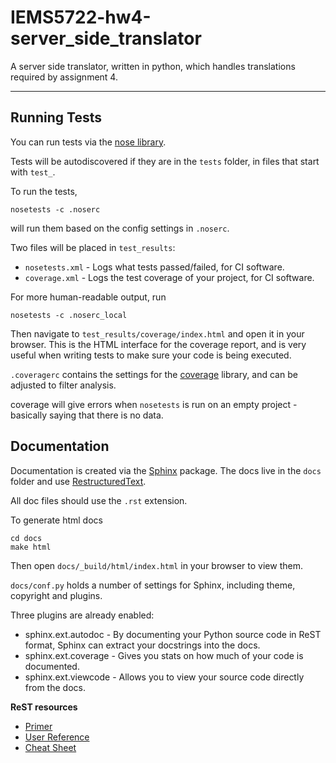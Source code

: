 IEMS5722-hw4-server\_side\_translator
========================

A server side translator, written in python, which handles translations required by
assignment 4.

---

Running Tests
-------------

You can run tests via the [nose library](https://pypi.python.org/pypi/nose).

Tests will be autodiscovered if they are in the `tests` folder, in files that start with `test_`.

To run the tests,

    nosetests -c .noserc

will run them based on the config settings in `.noserc`.

Two files will be placed in `test_results`:

* `nosetests.xml` - Logs what tests passed/failed, for CI software.
* `coverage.xml` - Logs the test coverage of your project, for CI software.

For more human-readable output, run

    nosetests -c .noserc_local

Then navigate to `test_results/coverage/index.html` and open it in your browser. This is the HTML interface for the
coverage report, and is very useful when writing tests to make sure your code is being executed.

`.coveragerc` contains the settings for the [coverage](https://pypi.python.org/pypi/coverage) library, and can be adjusted to filter analysis.

coverage will give errors when `nosetests` is run on an empty project - basically saying that there is no data.

Documentation
------------------------

Documentation is created via the [Sphinx](https://pypi.python.org/pypi/Sphinx) package. The docs live in the `docs` folder and use [RestructuredText](http://docutils.sourceforge.net/rst.html).

All doc files should use the `.rst` extension.

To generate html docs

	cd docs
	make html
	
Then open `docs/_build/html/index.html` in your browser to view them.

`docs/conf.py` holds a number of settings for Sphinx, including theme, copyright and plugins.

Three plugins are already enabled:

* sphinx.ext.autodoc - By documenting your Python source code in ReST format, Sphinx can extract your docstrings into the docs.
* sphinx.ext.coverage - Gives you stats on how much of your code is documented.
* sphinx.ext.viewcode - Allows you to view your source code directly from the docs.

**ReST resources**

* [Primer](http://docutils.sourceforge.net/docs/user/rst/quickstart.html)
* [User Reference](http://docutils.sourceforge.net/docs/user/rst/quickref.html)
* [Cheat Sheet](http://docutils.sourceforge.net/docs/user/rst/cheatsheet.txt)
